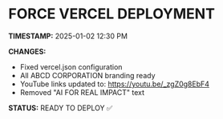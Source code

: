 # FORCE VERCEL DEPLOYMENT

**TIMESTAMP:** 2025-01-02 12:30 PM

**CHANGES:** 
- Fixed vercel.json configuration  
- All ABCD CORPORATION branding ready
- YouTube links updated to: https://youtu.be/_zgZ0g8EbF4
- Removed "AI FOR REAL IMPACT" text

**STATUS:** READY TO DEPLOY ✅ 